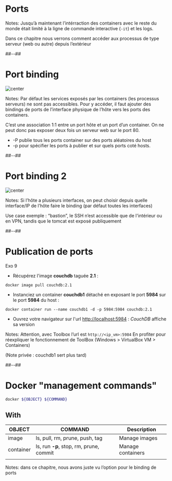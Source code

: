 <!-- .slide: class="transition-white sfeir-bg-blue" -->

# Ports

Notes:
Jusqu’à maintenant l’intérraction des containers avec le reste du monde était limité à la ligne de commande interactive (`-it`) et les logs.

Dans ce chapitre nous verrons comment accéder aux processus de type serveur (web ou autre) depuis l’extérieur


##--##

<!-- .slide: class="sfeir-bg-white-6" -->

# Port binding

![center](./assets/images/ports/binding_1.png)

Notes:
Par défaut les services exposés par les containers (les processus serveurs) ne sont pas accessibles. Pour y accéder, il faut ajouter des bindings de ports de l’interface physique de l’hôte vers les ports des containers.  

C’est une association 1:1 entre un port hôte et un port d’un container. On ne peut donc pas exposer deux fois un serveur web sur le port 80.  

* -P publie tous les ports container sur des ports aléatoires du host
* -p pour spécifier les ports à publier et sur quels ports coté hosts.


##--##

<!-- .slide: class="sfeir-bg-white-6" -->

# Port binding 2

![center](./assets/images/ports/binding_2.png)

Notes:
Si l’hôte a plusieurs interfaces, on peut choisir depuis quelle interface/IP de l’hôte faire le binding (par défaut toutes les interfaces)

Use case exemple : “bastion”, le SSH n’est accessible que de l'intérieur ou en VPN, tandis que le tomcat est exposé publiquement

##--##

<!-- .slide: class="sfeir-bg-white-4 with-code big-code" -->

# Publication de ports

Exo 9 <!-- .element: class="exo" -->

* Récupérez l'image **couchdb** taguée **2.1** :

```docker
docker image pull couchdb:2.1
```

* Instanciez un container **couchdb1** détaché en exposant le port **5984** sur le port **5984** du host :

```docker
docker container run --name couchdb1 -d -p 5984:5984 couchdb:2.1
```

* Ouvrez votre navigateur sur l'url [http://localhost:5984](http://localhost:5984) : *CouchDB* affiche sa version

Notes:
Attention, avec Toolbox l’url est `http://<ip_vm>:5984`
En profiter pour réexpliquer le fonctionnement de ToolBox (Windows > VirtualBox VM > Containers)

(Note privée : couchdb1 sert plus tard)


##--##

<!-- .slide: class="sfeir-bg-white-6 with-code big-code" -->

# Docker "management commands"

```bash
docker ${OBJECT} ${COMMAND}
```

## With <!-- .element: style="margin-top: 5rem; margin-bottom: 5rem;" -->

| OBJECT | COMMAND | Description |
|--|--|--|
| <span class="warning">image</span>      | ls, pull, rm, prune, push, tag | <span class="dark">Manage images</span>     |
| <span class="warning">container</span>  | ls, run **-p**, stop, rm, prune, commit   | <span class="dark">Manage containers</span> |
|  |  |  |

Notes:
dans ce chapitre, nous avons juste vu l’option pour le binding de ports
